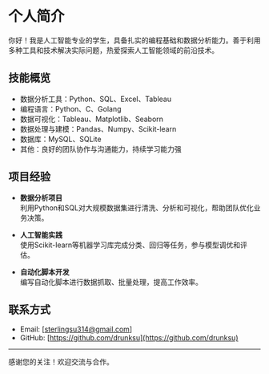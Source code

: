 # 个人简介

你好！我是人工智能专业的学生，具备扎实的编程基础和数据分析能力。善于利用多种工具和技术解决实际问题，热爱探索人工智能领域的前沿技术。

## 技能概览

- 数据分析工具：Python、SQL、Excel、Tableau
- 编程语言：Python、C、Golang
- 数据可视化：Tableau、Matplotlib、Seaborn
- 数据处理与建模：Pandas、Numpy、Scikit-learn
- 数据库：MySQL、SQLite
- 其他：良好的团队协作与沟通能力，持续学习能力强

## 项目经验

- **数据分析项目**  
  利用Python和SQL对大规模数据集进行清洗、分析和可视化，帮助团队优化业务决策。

- **人工智能实践**  
  使用Scikit-learn等机器学习库完成分类、回归等任务，参与模型调优和评估。

- **自动化脚本开发**  
  编写自动化脚本进行数据抓取、批量处理，提高工作效率。

## 联系方式

- Email: [sterlingsu314@gmail.com]
- GitHub: [https://github.com/drunksu](https://github.com/drunksu)

---

感谢您的关注！欢迎交流与合作。
